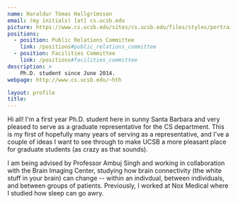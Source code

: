 ```yaml
---
name: Haraldur Tómas Hallgrímsson
email: (my initials) [at] cs.ucsb.edu
picture: https://www.cs.ucsb.edu/sites/cs.ucsb.edu/files/styles/portrait-full/public/images/graduate/Upphaf.jpg
positions:
  - position: Public Relations Committee
    link: /positions#public_relations_committee
  - position: Facilities Committee
    link: /positions#facilities_committee
description: >
    Ph.D. student since June 2014. 
webpage: http://www.cs.ucsb.edu/~hth

layout: profile
title:
---
```


Hi all! I'm a first year Ph.D. student here in sunny Santa Barbara and very pleased to serve as a graduate representative for the CS department. This is my first of hopefully many years of serving as a representative, and I've a couple of ideas I want to see through to make UCSB a more pleasant place for graduate students (as crazy as that sounds).

I am being advised by Professor Ambuj Singh and working in collaboration with the Brain Imaging Center, studying how brain connectivity (the white stuff in your brain) can change -- within an indivdual, between individuals, and between groups of patients. Previously, I worked at Nox Medical where I studied how sleep can go awry.
